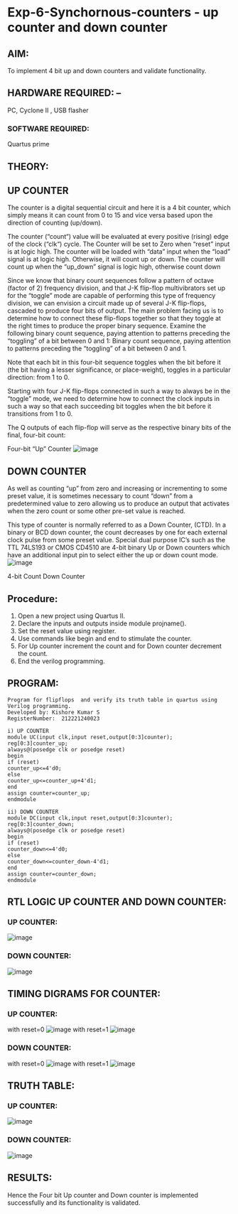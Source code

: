 # Exp-6-Synchornous-counters - up counter and down counter 
## AIM: 
To implement 4 bit up and down counters and validate  functionality.
## HARDWARE REQUIRED:  –
PC, Cyclone II , USB flasher
### SOFTWARE REQUIRED:
Quartus prime
## THEORY: 

## UP COUNTER 
The counter is a digital sequential circuit and here it is a 4 bit counter, which simply means it can count from 0 to 15 and vice versa based upon the direction of counting (up/down). 

The counter (“count“) value will be evaluated at every positive (rising) edge of the clock (“clk“) cycle.
The Counter will be set to Zero when “reset” input is at logic high.
The counter will be loaded with “data” input when the “load” signal is at logic high. Otherwise, it will count up or down.
The counter will count up when the “up_down” signal is logic high, otherwise count down

Since we know that binary count sequences follow a pattern of octave (factor of 2) frequency division, and that J-K flip-flop multivibrators set up for the “toggle” mode are capable of performing this type of frequency division, we can envision a circuit made up of several J-K flip-flops, cascaded to produce four bits of output.
The main problem facing us is to determine how to connect these flip-flops together so that they toggle at the right times to produce the proper binary sequence.
Examine the following binary count sequence, paying attention to patterns preceding the “toggling” of a bit between 0 and 1:
Binary count sequence, paying attention to patterns preceding the “toggling” of a bit between 0 and 1.

Note that each bit in this four-bit sequence toggles when the bit before it (the bit having a lesser significance, or place-weight), toggles in a particular direction: from 1 to 0.



 
 

Starting with four J-K flip-flops connected in such a way to always be in the “toggle” mode, we need to determine how to connect the clock inputs in such a way so that each succeeding bit toggles when the bit before it transitions from 1 to 0.

The Q outputs of each flip-flop will serve as the respective binary bits of the final, four-bit count:

 
 

Four-bit “Up” Counter
![image](https://user-images.githubusercontent.com/36288975/169644758-b2f4339d-9532-40c5-af40-8f4f8c942e2c.png)



## DOWN COUNTER 

As well as counting “up” from zero and increasing or incrementing to some preset value, it is sometimes necessary to count “down” from a predetermined value to zero allowing us to produce an output that activates when the zero count or some other pre-set value is reached.

This type of counter is normally referred to as a Down Counter, (CTD). In a binary or BCD down counter, the count decreases by one for each external clock pulse from some preset value. Special dual purpose IC’s such as the TTL 74LS193 or CMOS CD4510 are 4-bit binary Up or Down counters which have an additional input pin to select either the up or down count mode.
![image](https://user-images.githubusercontent.com/36288975/169644844-1a14e123-7228-4ed8-81a9-eb937dff4ac8.png)


4-bit Count Down Counter
## Procedure:
1. Open a new project using Quartus II.
2. Declare the inputs and outputs inside module projname().
3. Set the reset value using register.
4. Use commands like begin and end to stimulate the counter.
5. For Up counter increment the count and for Down counter decrement the count.
6. End the verilog programming.


## PROGRAM: 
```
Program for flipflops  and verify its truth table in quartus using Verilog programming.
Developed by: Kishore Kumar S
RegisterNumber:  212221240023

i) UP COUNTER
module UC(input clk,input reset,output[0:3]counter);  
reg[0:3]counter_up;  
always@(posedge clk or posedge reset)  
begin  
if (reset)  
counter_up<=4'd0;  
else   
counter_up<=counter_up+4'd1;  
end  
assign counter=counter_up;  
endmodule 

ii) DOWN COUNTER
module DC(input clk,input reset,output[0:3]counter);  
reg[0:3]counter_down;  
always@(posedge clk or posedge reset)  
begin  
if (reset)  
counter_down<=4'd0;  
else   
counter_down<=counter_down-4'd1;  
end  
assign counter=counter_down;  
endmodule   
```


## RTL LOGIC UP COUNTER AND DOWN COUNTER: 
### UP COUNTER:
![image](https://user-images.githubusercontent.com/94233985/201402213-18f90b3c-a113-4eb7-81d4-429295100a8a.png)
### DOWN COUNTER:

![image](https://user-images.githubusercontent.com/94233985/201402255-c92a0f35-b121-46c0-9466-598bf7c938ea.png)


## TIMING DIGRAMS FOR COUNTER:
### UP COUNTER:
with reset=0
![image](https://user-images.githubusercontent.com/94233985/201402491-7c0d8780-d9f9-45d2-84af-01a0235b8313.png)
with reset=1
![image](https://user-images.githubusercontent.com/94233985/201402553-cb0ebd3e-93ab-429f-b857-21af61a6be93.png)


### DOWN COUNTER:
with reset=0
![image](https://user-images.githubusercontent.com/94233985/201402391-5c238916-ac33-4a21-b5d3-8b1ac46b78fa.png)
with reset=1
![image](https://user-images.githubusercontent.com/94233985/201402417-46a3e008-7392-45dc-a728-c97cad2907be.png)




## TRUTH TABLE:
### UP COUNTER:
![image](https://user-images.githubusercontent.com/94233985/201402689-a6736ae6-a3f0-47b6-8c10-7d5d52472fe3.png)

### DOWN COUNTER:
![image](https://user-images.githubusercontent.com/94233985/201402455-03ff97b5-d25a-4747-9f3b-827f860d79ad.png)


## RESULTS:
Hence the Four bit Up counter and Down counter is implemented successfully and its functionality is validated.


